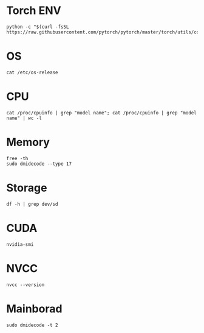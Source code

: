 
# Torch ENV
```
python -c "$(curl -fsSL https://raw.githubusercontent.com/pytorch/pytorch/master/torch/utils/collect_env.py)"
```


# OS
```
cat /etc/os-release
```

# CPU
```
cat /proc/cpuinfo | grep "model name"; cat /proc/cpuinfo | grep "model name" | wc -l
```

# Memory
```
free -th
sudo dmidecode --type 17
```

# Storage
```
df -h | grep dev/sd
```

# CUDA
```
nvidia-smi
```

# NVCC
```
nvcc --version
```

# Mainborad
```
sudo dmidecode -t 2
```

